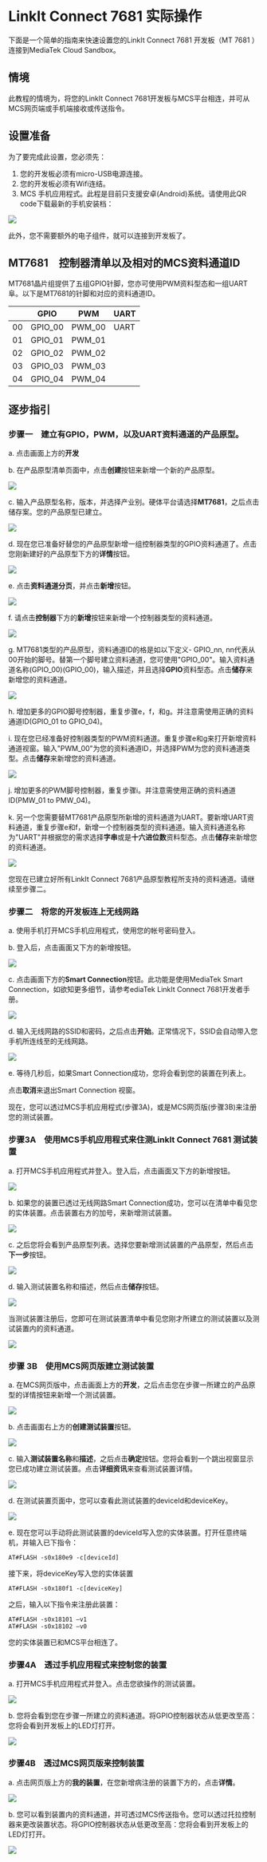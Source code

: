 # LinkIt Connect 7681 实际操作

下面是一个简单的指南来快速设置您的LinkIt Connect 7681 开发板（MT 7681 ）连接到MediaTek Cloud Sandbox。

## 情境
此教程的情境为，将您的LinkIt Connect 7681开发板与MCS平台相连，并可从MCS网页端或手机端接收或传送指令。


## 设置准备

为了要完成此设置，您必须先：

1. 您的开发板必须有micro-USB电源连接。
2. 您的开发板必须有Wifi连结。
3. MCS 手机应用程式。此程是目前只支援安卓(Android)系统。请使用此QR code下载最新的手机安装档：

![](../images/mobileapp_android.png)

此外，您不需要额外的电子组件，就可以连接到开发板了。

## MT7681　控制器清单以及相对的MCS资料通道ID
MT7681晶片组提供了五组GPIO针脚，您亦可使用PWM资料型态和一组UART阜。以下是MT7681的针脚和对应的资料通道ID。

|  | GPIO | PWM | UART |
| -- | -- | -- | -- |
| 00 | GPIO_00 | PWM_00 | UART |
| 01 | GPIO_01 | PWM_01 |
| 02 | GPIO_02 | PWM_02 |
| 03 | GPIO_03 | PWM_03 |
| 04 | GPIO_04 | PWM_04 |


## 逐步指引

### 步骤一　建立有GPIO，PWM，以及UART资料通道的产品原型。

a. 点击画面上方的**开发**

b. 在产品原型清单页面中，点击**创建**按钮来新增一个新的产品原型。

![](../images/screenshot/screen_shot-01.jpg)


c. 输入产品原型名称，版本，并选择产业别。硬体平台请选择**MT7681**，之后点击储存案。您的产品原型已建立。

![](../images/screenshot/screen_shot-22.jpg)


d. 现在您已准备好替您的产品原型新增一组控制器类型的GPIO资料通道了。点击您刚新建好的产品原型下方的**详情**按钮。

![](../images/screenshot/screen_shot-23.jpg)


e. 点击**资料通道分页**，并点击**新增**按钮。

![](../images/screenshot/screen_shot-03.jpg)




f. 请点击**控制器**下方的**新增**按钮来新增一个控制器类型的资料通道。

![](../images/screenshot/screen_shot-13.jpg)


g. MT7681类型的产品原型，资料通道ID的格是如以下定义- GPIO_nn, nn代表从00开始的脚号。替第一个脚号建立资料通道，您可使用"GPIO_00"。输入资料通道名称(GPIO_00)(GPIO_00)，输入描述，并且选择**GPIO**资料型态。点击**储存**来新增您的资料通道。

![](../images/Mobile/connect_9.jpg)



h. 增加更多的GPIO脚号控制器，重复步骤e，f，和g。并注意需使用正确的资料通道ID(GPIO_01 to GPIO_04)。

i. 现在您已经准备好控制器类型的PWM资料通道。重复步骤e和g来打开新增资料通道视窗。输入"PWM_00"为您的资料通道ID，并选择PWM为您的资料通道类型。点击**储存**来新增您的资料通道。

![](../images/Mobile/connect_10.jpg)


j. 增加更多的PWM脚号控制器，重复步骤i。并注意需使用正确的资料通道ID(PMW_01 to PMW_04)。

k. 另一个您需要替MT7681产品原型所新增的资料通道为UART。要新增UART资料通道，重复步骤e和f，新增一个控制器类型的资料通道。输入资料通道名称为"UART"并根据您的需求选择**字串**或是**十六进位数**资料型态。点击**储存**来新增您的资料通道。

![](../images/screenshot/screen_shot-26.jpg)


您现在已建立好所有LinkIt Connect 7681产品原型教程所支持的资料通道。请继续至步骤二。


### 步骤二　将您的开发板连上无线网路

a. 使用手机打开MCS手机应用程式，使用您的帐号密码登入。

b. 登入后，点击画面又下方的新增按钮。

![](../images/Mobile/connect_1.jpg)

c. 点击画面下方的**Smart Connection**按钮。此功能是使用MediaTek Smart Connection，如欲知更多细节，请参考ediaTek LinkIt Connect 7681开发者手册。

![](../images/Mobile/connect_2.png)

d. 输入无线网路的SSID和密码，之后点击**开始**。正常情况下，SSID会自动带入您手机所连线至的无线网路。

![](../images/Mobile/connect_3.png)

e. 等待几秒后，如果Smart Connection成功，您将会看到您的装置在列表上。

点击**取消**来退出Smart Connection 视窗。

现在，您可以透过MCS手机应用程式(步骤3A)，或是MCS网页版(步骤3B)来注册您的测试装置。


### 步骤3A　使用MCS手机应用程式来住测LinkIt Connect 7681 测试装置

a. 打开MCS手机应用程式并登入。登入后，点击画面又下方的新增按钮。

![](../images/Mobile/connect_1.jpg)


b. 如果您的装置已透过无线网路Smart Connection成功，您可以在清单中看见您的实体装置。点击装置右方的加号，来新增测试装置。

![](../images/Mobile/connect_4.png)

c. 之后您将会看到产品原型列表。选择您要新增测试装置的产品原型，然后点击**下一步**按钮。

![](../images/Mobile/connect_5.png)

d. 输入测试装置名称和描述，然后点击**储存**按钮。

![](../images/Mobile/connect_6.png)


当测试装置注册后，您即可在测试装置清单中看见您刚才所建立的测试装置以及测试装置内的资料通道。

![](../images/Mobile/connect_7.png)

### 步骤 3B　使用MCS网页版建立测试装置
a. 在MCS网页版中，点击画面上方的**开发**，之后点击您在步骤一所建立的产品原型的详情按钮来新增一个测试装置。

![](../images/screenshot/screen_shot-02.jpg)


b. 点击画面右上方的**创建测试装置**按钮。

![](../images/screenshot/screen_shot-27.jpg)

c. 输入**测试装置名称**和**描述**，之后点击**确定**按钮。您将会看到一个跳出视窗显示您已成功建立测试装置。点击**详细资讯**来查看测试装置详情。

![](../images/screenshot/screen_shot-18.jpg)


d. 在测试装置页面中，您可以查看此测试装置的deviceId和deviceKey。

![](../images/screenshot/screen_shot-28.jpg)


e. 现在您可以手动将此测试装置的deviceId写入您的实体装置。打开任意终端机，并输入已下指令：

```
AT#FLASH -s0x180e9 -c[deviceId]
```
接下来，将deviceKey写入您的实体装置
```
AT#FLASH -s0x180f1 -c[deviceKey]
```
之后，输入以下指令来注册此装置：
```
AT#FLASH -s0x18101 –v1
AT#FLASH -s0x18102 –v0
```
您的实体装置已和MCS平台相连了。

### 步骤4A　透过手机应用程式来控制您的装置

a. 打开MCS手机应用程式并登入。点击您欲操作的测试装置。

![](../images/Mobile/connect_7.png)


b. 您将会看到您在步骤一所建立的资料通道。将GPIO控制器状态从低更改至高：您将会看到开发板上的LED灯打开。

![](../images/Mobile/connect_8.png)

### 步骤4B　透过MCS网页版来控制装置

a. 点击网页版上方的**我的装置**，在您新增病注册的装置下方的，点击**详情**。

![](../images/screenshot/screen_shot-29.jpg)

b. 您可以看到装置内的资料通道，并可透过MCS传送指令。您可以透过托拉控制器来更改装置状态。将GPIO控制器状态从低更改至高：您将会看到开发板上的LED灯打开。


![](../images/screenshot/screen_shot-30.jpg)


